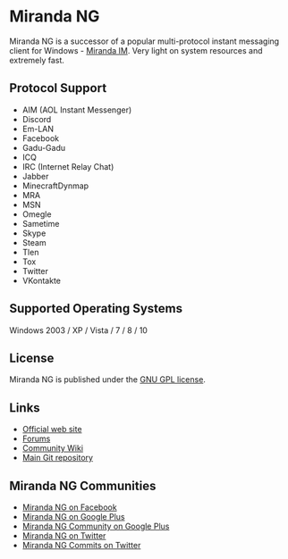 # Miranda NG #

Miranda NG is a successor of a popular multi-protocol instant messaging client
for Windows - [Miranda IM][1]. Very light on system resources and extremely
fast.

## Protocol Support ##

- AIM (AOL Instant Messenger)
- Discord
- Em-LAN
- Facebook
- Gadu-Gadu
- ICQ
- IRC (Internet Relay Chat)
- Jabber
- MinecraftDynmap
- MRA
- MSN
- Omegle
- Sametime
- Skype
- Steam
- Tlen
- Tox
- Twitter
- VKontakte

## Supported Operating Systems ##

Windows 2003 / XP / Vista / 7 / 8 / 10


## License ##

Miranda NG is published under the [GNU GPL license][2].


## Links ##

- [Official web site](https://miranda-ng.org/)
- [Forums](https://forum.miranda-ng.org/)
- [Community Wiki](https://wiki.miranda-ng.org/)
- [Main Git repository](https://github.com/miranda-ng/miranda-ng)


## Miranda NG Communities ##

- [Miranda NG on Facebook](https://www.facebook.com/miranda.newgen)
- [Miranda NG on Google Plus](https://plus.google.com/u/0/112395897441053008352/)
- [Miranda NG Community on Google Plus](https://plus.google.com/u/0/communities/108135091636191321308)
- [Miranda NG on Twitter](https://twitter.com/MirandaNewgen)
- [Miranda NG Commits on Twitter](https://twitter.com/MirandaNGcommit)

[1]: https://www.miranda-im.org/
[2]: https://www.gnu.org/licenses/gpl-2.0.html
